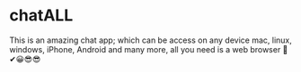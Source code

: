 # chatALL
This is an amazing chat app; which can be access on any device mac, linux, windows, iPhone, Android and many more, all you need is a web browser 🌹✔😀😎😎
